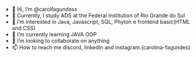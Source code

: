 - 👋 Hi, I’m @carolfagundess
- 📝 Currently, I study ADS at the Federal Institution of Rio Grande do Sul
- 👀 I’m interested in Java, Javascript, SQL, Phyton e frontend basic(HTML and CSS)
- 🌱 I’m currently learning JAVA OOP
- 💞️ I’m looking to collaborate on anything
- 📫 How to reach me discord, linkedin and instagram.(carolina-fagundes)

<!---
carolfagundess/carolfagundess is a ✨ special ✨ repository because its `README.md` (this file) appears on your GitHub profile.
--->
